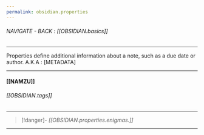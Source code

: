 ```yaml
---
permalink: obsidian.properties
---
```


###### NAVIGATE - BACK : [[OBSIDIAN.basics]]
-----

Properties define additional information about a note, such as a due date or author.
	A.K.A : [METADATA]

------
#### [[NAMZU]]

###### [[OBSIDIAN.tags]]





-----
>[!danger]- *[[OBSIDIAN.properties.enigmas.]]*
-----

